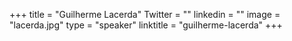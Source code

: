 +++ 
title = "Guilherme Lacerda" 
Twitter = "" 
linkedin = "" 
image = "lacerda.jpg" 
type = "speaker" 
linktitle = "guilherme-lacerda" 
+++ 

